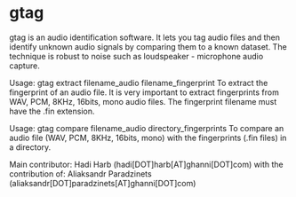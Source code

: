 # gtag
gtag is an audio identification software. It lets you tag audio files and then identify unknown audio signals by comparing them to a known dataset. The technique is robust to noise such as loudspeaker - microphone audio capture.

Usage: gtag extract filename_audio filename_fingerprint
To extract the fingerprint of an audio file. It is very important to extract fingerprints from WAV, PCM, 8KHz, 16bits, mono audio files. The fingerprint filename must have the .fin extension.

Usage: gtag compare filename_audio directory_fingerprints
To compare an audio file (WAV, PCM, 8KHz, 16bits, mono) with the fingerprints (.fin files) in a directory.

Main contributor: Hadi Harb (hadi[DOT]harb[AT]ghanni[DOT]com) with the contribution of: Aliaksandr Paradzinets (aliaksandr[DOT]paradzinets[AT]ghanni[DOT]com)

